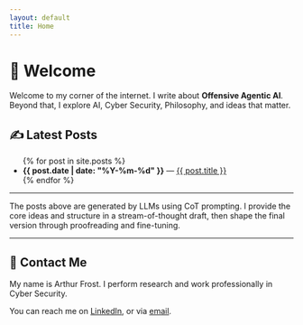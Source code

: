 ```yaml
---
layout: default
title: Home
---
```


# 👋 Welcome 

Welcome to my corner of the internet. I write about **Offensive Agentic AI**. 
Beyond that, I explore AI, Cyber Security, Philosophy, and ideas that matter.

## ✍️ Latest Posts

<ul>
{% for post in site.posts %}
  <li>
    <strong>{{ post.date | date: "%Y-%m-%d" }}</strong> — 
    <a href="{{ post.url }}">{{ post.title }}</a>
  </li>
{% endfor %}
</ul>

---
The posts above are generated by LLMs using CoT prompting. I provide the core ideas and structure in a stream-of-thought draft, then shape the final version through proofreading and fine-tuning. 






---

## 👤 Contact Me

My name is Arthur Frost. I perform research and work professionally in Cyber Security.

You can reach me on [LinkedIn](https://www.linkedin.com/in/frostsec), or via [email](mailto:contact@frost.fyi).
